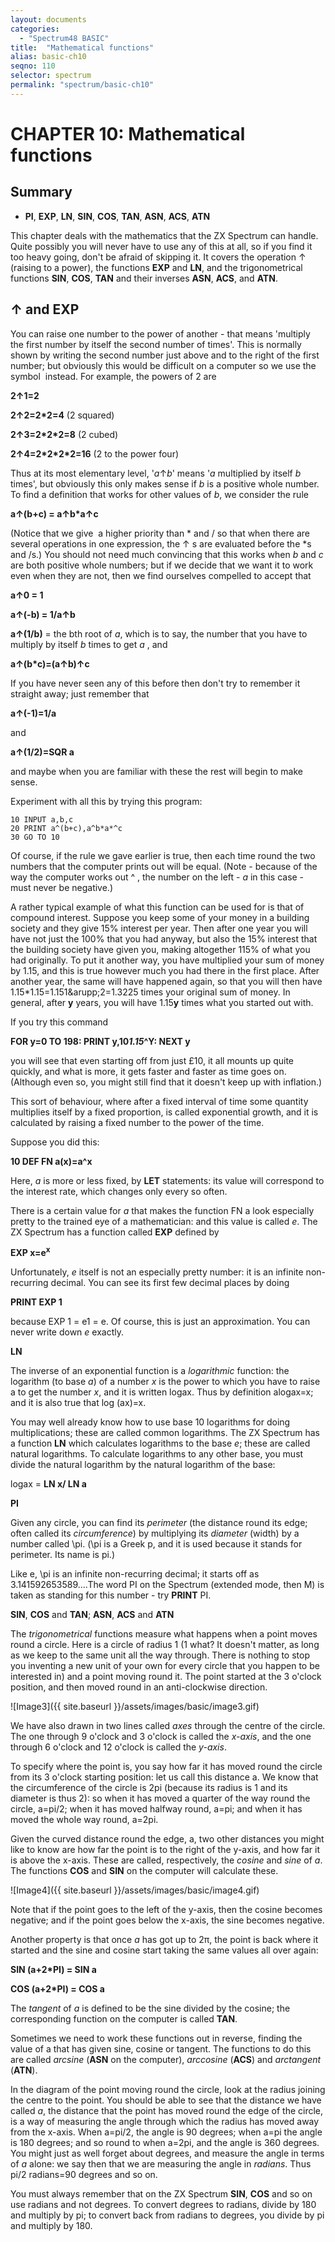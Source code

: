 ```yaml
---
layout: documents
categories: 
  - "Spectrum48 BASIC"
title:  "Mathematical functions"
alias: basic-ch10
seqno: 110
selector: spectrum
permalink: "spectrum/basic-ch10"
---
```


# CHAPTER 10: Mathematical functions

## Summary

- **PI**, **EXP**, **LN**, **SIN**, **COS**, **TAN**, **ASN**, **ACS**, **ATN**

This chapter deals with the mathematics that the ZX Spectrum can handle. Quite possibly you will never have to use any of this at all, so if you find it too
heavy going, don't be afraid of skipping it. It covers the operation ­&uarr; (raising to a power), the functions **EXP** and **LN**, and the trigonometrical functions **SIN**, **COS**, **TAN** and their inverses **ASN**, **ACS**, and **ATN**.

## &uarr; and **EXP**

You can raise one number to the power of another - that means 'multiply the first number by itself the second number of times'. This is normally shown by
writing the second number just above and to the right of the first number; but obviously this would be difficult on a computer so we use the symbol ­ instead.
For example, the powers of 2 are 

**2­&uarr;1=2**

**2&uarr;­2=2\*2=4** (2 squared)

**2&uarr;­3=2\*2\*2=8** (2 cubed)

**2&uarr;­4=2\*2\*2\*2=16** (2 to the power four)

Thus at its most elementary level, '*a*­&uarr;*b*' means '*a* multiplied by itself *b* times', but obviously this only makes sense if *b* is a positive whole number. To find a definition that works for other values of *b*, we consider the rule

**a&uarr;­(b+c) = a&uarr;­b*a&uarr;­c**

(Notice that we give ­ a higher priority than \* and / so that when there are several operations in one expression, the &uarr; ­s are evaluated before the *­s and
/s.) You should not need much convincing that this works when *b* and *c* are both positive whole numbers; but if we decide that we want it to work even when
they are not, then we find ourselves compelled to accept that

**a­&uarr;0 = 1**

**a&uarr;­(-b) = 1/a&uarr;­b**

**a&uarr;­(1/b)** = the bth root of *a*, which is to say, the number that you have to multiply by itself *b* times to get *a* , and

**a­&uarr;(b\*c)=(a&uarr;­b)­&uarr;c**

If you have never seen any of this before then don't try to remember it straight away; just remember that

**a­&uarr;(-1)=1/a**

and

**a&uarr;(1/2)=SQR a**

and maybe when you are familiar with these the rest will begin to make sense.

Experiment with all this by trying this program:

```
10 INPUT a,b,c
20 PRINT a^(b+c),a^b*a*^c
30 GO TO 10
```
 
Of course, if the rule we gave earlier is true, then each time round the two numbers that the computer prints out will be equal. (Note - because of the way
the computer works out ^ , the number on the left - *a* in this case - must
never be negative.)

A rather typical example of what this function can be used for is that of compound interest. Suppose you keep some of your money in a building society and
they give 15% interest per year. Then after one year you will have not just the 100% that you had anyway, but also the 15% interest that the building society
have given you, making altogether 115% of what you had originally. To put it another way, you have multiplied your sum of money by 1.15, and this is true
however much you had there in the first place. After another year, the same will have happened again, so that you will then have 1.15*1.15=1.151&arupp;2=1.3225 times your original sum of money. In general, after **y** years, you will have 1.15­**y** times what you started out with.

If you try this command

**FOR y=0 TO 198: PRINT y,10*1.15*^Y: NEXT y**

you will see that even starting off from just £10, it all mounts up quite quickly, and what is more, it gets faster and faster as time goes on. (Although
even so, you might still find that it doesn't keep up with inflation.)

This sort of behaviour, where after a fixed interval of time some quantity multiplies itself by a fixed proportion, is called exponential growth, and it is
calculated by raising a fixed number to the power of the time.

Suppose you did this:

**10 DEF FN a(x)=a^x**

Here, *a* is more or less fixed, by **LET** statements: its value will correspond to the interest rate, which changes only every so often.

There is a certain value for *a* that makes the function FN a look especially pretty to the trained eye of a mathematician: and this value is called *e*. The
ZX Spectrum has a function called **EXP** defined by

**EXP x=e<sup>x</sup>**

Unfortunately, *e* itself is not an especially pretty number: it is an infinite non-recurring decimal. You can see its first few decimal places by doing

**PRINT EXP 1**

because EXP 1 = e­1 = e. Of course, this is just an approximation. You can never write down *e* exactly.

**LN**

The inverse of an exponential function is a *logarithmic* function: the logarithm (to base *a*) of a number *x* is the power to which you have to raise
a to get the number *x*, and it is written logax. Thus by definition a­logax=x; and it is also true that log (a­x)=x.

You may well already know how to use base 10 logarithms for doing multiplications; these are called common logarithms. The ZX Spectrum has a
function **LN** which calculates logarithms to the base *e*; these are called natural logarithms. To calculate logarithms to any other base, you must divide
the natural logarithm by the natural logarithm of the base:

logax = **LN x/ LN a**

**PI**

Given any circle, you can find its *perimeter* (the distance round its edge; often called its *circumference*) by multiplying its *diameter* (width) by a
number called \pi. (\pi is a Greek p, and it is used because it stands for perimeter. Its name is pi.)

Like e, \pi is an infinite non-recurring decimal; it starts off as 3.141592653589....The word PI on the Spectrum (extended mode, then M) is taken
as standing for this number - try **PRINT** PI.

**SIN**, **COS** and **TAN**; **ASN**, **ACS** and **ATN**

The *trigonometrical* functions measure what happens when a point moves round a circle. Here is a circle of radius 1 (1 what? It doesn't matter, as long as we
keep to the same unit all the way through. There is nothing to stop you inventing a new unit of your own for every circle that you happen to be
interested in) and a point moving round it. The point started at the 3 o'clock position, and then moved round in an anti-clockwise direction.

![Image3]({{ site.baseurl }}/assets/images/basic/image3.gif)

We have also drawn in two lines called *axes* through the centre of the circle. The one through 9 o'clock and 3 o'clock is called the *x-axis*, and the one
through 6 o'clock and 12 o'clock is called the *y-axis*.

To specify where the point is, you say how far it has moved round the circle from its 3 o'clock starting position: let us call this distance a. We know that
the circumference of the circle is 2pi  (because its radius is 1 and its diameter is thus 2): so when it has moved a quarter of the way round the circle, a=pi/2;
when it has moved halfway round, a=pi; and when it has moved the whole way round, a=2pi.

Given the curved distance round the edge, a, two other distances you might like to know are how far the point is to the right of the y-axis, and how far it is
above the x-axis. These are called, respectively, the *cosine* and *sine* of *a*. The functions **COS** and **SIN** on the computer will calculate these.

![Image4]({{ site.baseurl }}/assets/images/basic/image4.gif)

Note that if the point goes to the left of the y-axis, then the cosine becomes negative; and if the point goes below the x-axis, the sine becomes negative.

Another property is that once *a* has got up to 2&pi;, the point is back where it started and the sine and cosine start taking the same values all over again:

**SIN (a+2*PI) = SIN a**

**COS (a+2*PI) = COS a**

The *tangent* of *a* is defined to be the sine divided by the cosine; the corresponding function on the computer is called **TAN**.

Sometimes we need to work these functions out in reverse, finding the value of a that has given sine, cosine or tangent. The functions to do this are called
*arcsine* (**ASN** on the computer), *arccosine* (**ACS**) and *arctangent* (**ATN**).

In the diagram of the point moving round the circle, look at the radius joining the centre to the point. You should be able to see that the distance we have
called *a*, the distance that the point has moved round the edge of the circle, is a way of measuring the angle through which the radius has moved away from the
x-axis. When a=pi/2, the angle is 90 degrees; when a=pi the angle is 180 degrees; and so round to when a=2pi, and the angle is 360 degrees. You might just as well
forget about degrees, and measure the angle in terms of *a* alone: we say then that we are measuring the angle in *radians*. Thus pi/2 radians=90 degrees and so
on.

You must always remember that on the ZX Spectrum **SIN**, **COS** and so on use radians and not degrees. To convert degrees to radians, divide by 180 and multiply by pi; to convert back from radians to degrees, you divide by pi and multiply by 180.
